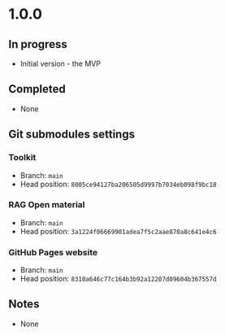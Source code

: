 # 1.0.0

## In progress

- Initial version - the MVP

## Completed

- None

## Git submodules settings

### Toolkit

- Branch: `main`
- Head position: `8005ce94127ba206505d9997b7034eb098f9bc18`

### RAG Open material

- Branch: `main`
- Head position: `3a1224f06669901adea7f5c2aae870a8c641e4c6`

### GitHub Pages website

- Branch: `main`
- Head position: `8310a646c77c164b3b92a12207d09604b367557d`

## Notes

- None
